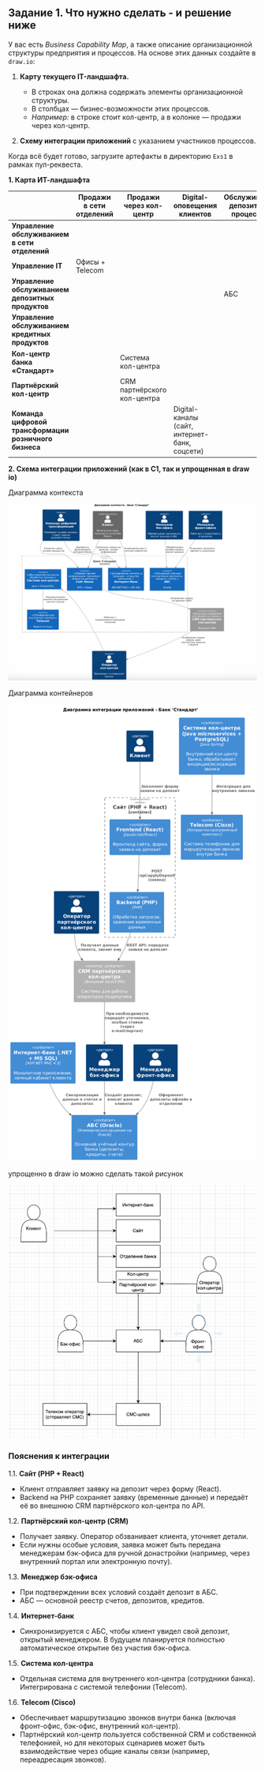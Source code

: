 ## Задание 1. Что нужно сделать - и решение ниже

У вас есть *Business Capability Map*, а также описание организационной структуры предприятия и процессов. На основе этих данных создайте в `draw.io`:

1. **Карту текущего IT-ландшафта.**
    - В строках она должна содержать элементы организационной структуры.
    - В столбцах — бизнес-возможности этих процессов.
    - *Например:* в строке стоит кол-центр, а в колонке — продажи через кол-центр.

2. **Схему интеграции приложений** с указанием участников процессов.

Когда всё будет готово, загрузите артефакты в директорию `Exs1` в рамках пул-реквеста.

**1. Карта ИТ-ландшафта**

|                                        | Продажи в сети отделений | Продажи через кол-центр | Digital-оповещения клиентов | Обслуживание депозитных процессов | Обслуживание кредитных процессов | Управление договорами |
|----------------------------------------|---------------------------|-------------------------|-----------------------------|------------------------------------|-----------------------------------|-----------------------|
| **Управление обслуживанием в сети отделений**                |                           |                         |                             |                                    |                                   |                       |
| **Управление IT**                      | Офисы + Telecom          |                         |                             |                                    |                                   |                       |
| **Управление обслуживанием депозитных продуктов**            |                           |                         |                             | АБС                                |                                   |                       |
| **Управление обслуживанием кредитных продуктов**             |                           |                         |                             |                                    | АБС                               |                       |
| **Кол-центр банка «Стандарт»**                                |                           | Система кол-центра      |                             |                                    |                                   |                       |
| **Партнёрский кол-центр**             |                           | CRM партнёрского кол-центра |                             |                                    |                                   |                       |
| **Команда цифровой трансформации розничного бизнеса**        |                           |                         | Digital-каналы (сайт, интернет-банк, соцсети) |                         |                                   |                       |

**2. Схема интеграции приложений (как в С1, так и упрощенная в draw io)**

Диаграмма контекста

![img.png](../images/img.png)

Диаграмма контейнеров

![img_1.png](../images/img_1.png)

упрощенно в draw io можно сделать такой рисунок

![img_2.png](../images/img_2.png)

### Пояснения к интеграции

1.1. **Сайт (PHP + React)**
- Клиент отправляет заявку на депозит через форму (React).
- Backend на PHP сохраняет заявку (временные данные) и передаёт её во внешнюю CRM партнёрского кол-центра по API.

1.2. **Партнёрский кол-центр (CRM)**
- Получает заявку. Оператор обзванивает клиента, уточняет детали.
- Если нужны особые условия, заявка может быть передана менеджерам бэк-офиса для ручной донастройки (например, через внутренний портал или электронную почту).

1.3. **Менеджер бэк-офиса**
- При подтверждении всех условий создаёт депозит в АБС.
- АБС — основной реестр счетов, депозитов, кредитов.

1.4. **Интернет-банк**
- Синхронизируется с АБС, чтобы клиент увидел свой депозит, открытый менеджером. В будущем планируется полностью автоматическое открытие без участия бэк-офиса.

1.5. **Система кол-центра**
- Отдельная система для внутреннего кол-центра (сотрудники банка). Интегрирована с системой телефонии (Telecom).

1.6. **Telecom (Cisco)**
- Обеспечивает маршрутизацию звонков внутри банка (включая фронт-офис, бэк-офис, внутренний кол-центр).
- Партнёрский кол-центр пользуется собственной CRM и собственной телефонией, но для некоторых сценариев может быть взаимодействие через общие каналы связи (например, переадресация звонков).